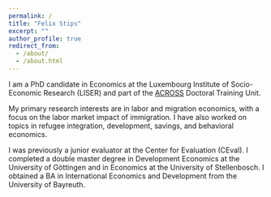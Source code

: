 ```yaml
---
permalink: /
title: "Felix Stips"
excerpt: ""
author_profile: true
redirect_from: 
  - /about/
  - /about.html
---
```


I am a PhD candidate in Economics at the Luxembourg Institute of Socio-Economic Research (LISER) and part of the [ACROSS](https://sites.google.com/view/fredericdocquier/xingb-blog/across) Doctoral Training Unit.

My primary research interests are in labor and migration economics, with a focus on the labor market impact of immigration. I have also worked on topics in refugee integration, development, savings, and behavioral economics.

I was previously a junior evaluator at the Center for Evaluation (CEval). I completed a double master degree in Development Economics at the University of Göttingen and in Economics at the University of Stellenbosch. I obtained a BA in International Economics and Development from the University of Bayreuth. 
